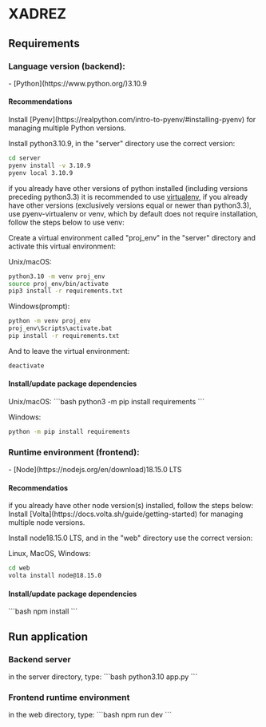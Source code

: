 <h1>XADREZ</h1>
<h2>Requirements</h2>
<h3>Language version (backend):</h3>
- [Python](https://www.python.org/)3.10.9

<h4>Recommendations</h4>
<!-- https://docs.python.org/3/library/venv.html -->
<!-- https://www.freecodecamp.org/news/how-to-setup-virtual-environments-in-python/ -->
Install [Pyenv](https://realpython.com/intro-to-pyenv/#installing-pyenv) for managing multiple Python versions.

Install python3.10.9, in the "server" directory use the correct version:

```bash
cd server
pyenv install -v 3.10.9
pyenv local 3.10.9
```

if you already have other versions of python installed (including versions preceding python3.3) it is recommended to use [virtualenv](https://packaging.python.org/en/latest/guides/installing-using-pip-and-virtual-environments/), if you already have other versions (exclusively versions equal or newer than python3.3), use pyenv-virtualenv or venv, which by default does not require installation, follow the steps below to use venv:

Create a virtual environment called "proj_env" in the "server" directory and activate this virtual environment:

Unix/macOS:
```bash
python3.10 -m venv proj_env
source proj_env/bin/activate
pip3 install -r requirements.txt
```

Windows(prompt):
```bash
python -m venv proj_env
proj_env\Scripts\activate.bat
pip install -r requirements.txt
```

<!--
create/update requirementes.txt: 
  pip3 freeze > requirements.txt 
-->

And to leave the virtual environment:
```bash
deactivate
```
<h4>Install/update package dependencies</h4>
Unix/macOS:
```bash
python3 -m pip install requirements
```

Windows:
```bash
python -m pip install requirements
```


<h3>Runtime environment (frontend):</h3>
- [Node](https://nodejs.org/en/download)18.15.0 LTS

<h4>Recommendatios</h4>
if you already have other node version(s) installed, follow the steps below:
Install [Volta](https://docs.volta.sh/guide/getting-started) for managing multiple node versions.

Install node18.15.0 LTS, and in the "web" directory use the correct version:

Linux, MacOS, Windows:
```bash
cd web
volta install node@18.15.0
```

<h4>Install/update package dependencies</h4>
```bash
npm install
```

<h2>Run application</h2>
<h3>Backend server</h3>
in the server directory, type:
```bash
python3.10 app.py
```

<h3>Frontend runtime environment</h3>
in the web directory, type:
```bash
npm run dev
```